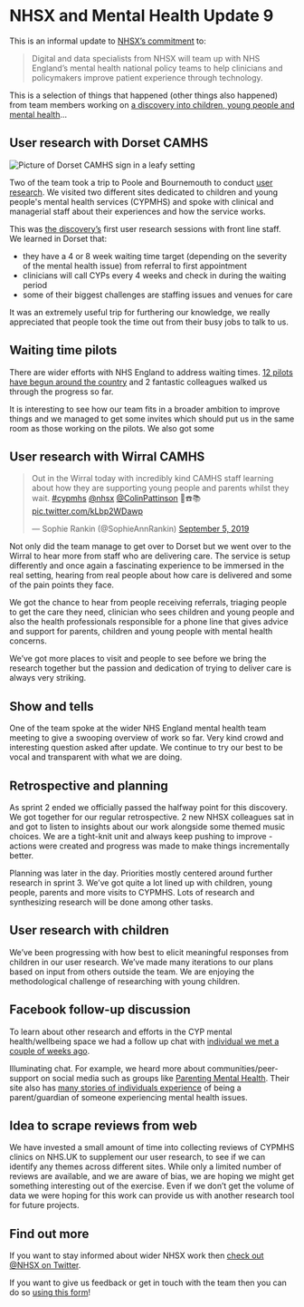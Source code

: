 # NHSX and Mental Health Update 9

This is an informal update to [NHSX’s commitment](https://www.gov.uk/government/news/nhsx-digital-experts-will-be-part-of-cancer-and-mental-health-teams) to:
> Digital and data specialists from NHSX will team up with NHS England’s mental health national policy teams to help clinicians and policymakers improve patient experience through technology.

This is a selection of things that happened (other things also happened) from team members working on [a discovery into children, young people and mental health](https://nhsx.github.io/Mental-Health/0/)...

## User research with Dorset CAMHS
![Picture of Dorset CAMHS sign in a leafy setting](https://raw.githubusercontent.com/nhsx/Mental-Health/master/images/Dorset.jpg)

Two of the team took a trip to Poole and Bournemouth to conduct [user research](https://www.gov.uk/service-manual/user-research). We visited two different sites dedicated to children and young people's mental health services (CYPMHS) and spoke with clinical and managerial staff about their experiences and how the service works.

This was [the discovery’s](https://www.gov.uk/service-manual/agile-delivery/how-the-discovery-phase-works) first user research sessions with front line staff. We learned in Dorset that:
- they have a 4 or 8 week waiting time target (depending on the severity of the mental health issue) from referral to first appointment
- clinicians will call CYPs every 4 weeks and check in during the waiting period
- some of their biggest challenges are staffing issues and venues for care

It was an extremely useful trip for furthering our knowledge, we really appreciated that people took the time out from their busy jobs to talk to us.

## Waiting time pilots
There are wider efforts with NHS England to address waiting times. [12 pilots have begun around the country](https://www.england.nhs.uk/mental-health/cyp/trailblazers/mh-support-teams/) and 2 fantastic colleagues walked us through the progress so far.

It is interesting to see how our team fits in a broader ambition to improve things and we managed to get some invites which should put us in the same room as those working on the pilots. We also got some 

## User research with Wirral CAMHS
<blockquote class="twitter-tweet"><p lang="en" dir="ltr">Out in the Wirral today with incredibly kind CAMHS staff learning about how they are supporting young people and parents whilst they wait. <a href="https://twitter.com/hashtag/cypmhs?src=hash&amp;ref_src=twsrc%5Etfw">#cypmhs</a> <a href="https://twitter.com/NHSX?ref_src=twsrc%5Etfw">@nhsx</a> <a href="https://twitter.com/ColinPattinson?ref_src=twsrc%5Etfw">@ColinPattinson</a> 📝☎️📚 <a href="https://t.co/kLbp2WDawp">pic.twitter.com/kLbp2WDawp</a></p>&mdash; Sophie Rankin (@SophieAnnRankin) <a href="https://twitter.com/SophieAnnRankin/status/1169663382653472768?ref_src=twsrc%5Etfw">September 5, 2019</a></blockquote> <script async src="https://platform.twitter.com/widgets.js" charset="utf-8"></script> 

Not only did the team manage to get over to Dorset but we went over to the Wirral to hear more from staff who are delivering care. 
The service is setup differently and once again a fascinating experience to be immersed in the real setting, hearing from real people about how care is delivered and some of the pain points they face.

We got the chance to hear from people receiving referrals, triaging people to get the care they need, clinician who sees children and young people and also the health professionals responsible for a phone line that gives advice and support for parents, children and young people with mental health concerns.

We’ve got more places to visit and people to see before we bring the research together but the passion and dedication of trying to deliver care is always very striking. 

## Show and tells
One of the team spoke at the wider NHS England mental health team meeting to give a swooping overview of work so far. Very kind crowd and interesting question asked after update. We continue to try our best to be vocal and transparent with what we are doing.

## Retrospective and planning
As sprint 2 ended we officially passed the halfway point for this discovery. We got together for our regular retrospective. 2 new NHSX colleagues sat in and got to listen to insights about our work alongside some themed music choices. We are a tight-knit unit and always keep pushing to improve - actions were created and progress was made to make things incrementally better.

Planning was later in the day. Priorities mostly centered around further research in sprint 3. We’ve got quite a lot lined up with children, young people, parents and more visits to CYPMHS. Lots of research and synthesizing research will be done among other tasks.

## User research with children
We’ve been progressing with how best to elicit meaningful responses from children in our user research. We’ve made many iterations to our plans based on input from others outside the team. We are enjoying the methodological challenge of researching with young children.

## Facebook follow-up discussion
To learn about other research and efforts in the CYP mental health/wellbeing space we had a follow up chat with [individual we met a couple of weeks ago](https://nhsx.github.io/Mental-Health/7/).

Illuminating chat. For example, we heard more about communities/peer-support on social media such as groups like [Parenting Mental Health](https://parentingmentalhealth.com/). Their site also has [many stories of individuals experience](https://parentingmentalhealth.com/community-stories/) of being a parent/guardian of someone experiencing mental health issues.

## Idea to scrape reviews from web
We have invested a small amount of time into collecting reviews of CYPMHS clinics on NHS.UK to supplement our user research, to see if we can identify any themes across different sites. 
While only a limited number of reviews are available, and we are aware of bias, we are hoping we might get something interesting out of the exercise. Even if we don’t get the volume of data we were hoping for this work can provide us with another research tool for future projects.    

## Find out more
If you want to stay informed about wider NHSX work then [check out @NHSX on Twitter](https://twitter.com/nhsx?lang=en).

If you want to give us feedback or get in touch with the team then you can do so [using this form](https://docs.google.com/forms/d/e/1FAIpQLScR8Glu3ja-BC4UD8Xfu_wAbtHO4Wm67S45RKe0F_Vob5URag/viewform?usp=sf_link)!

